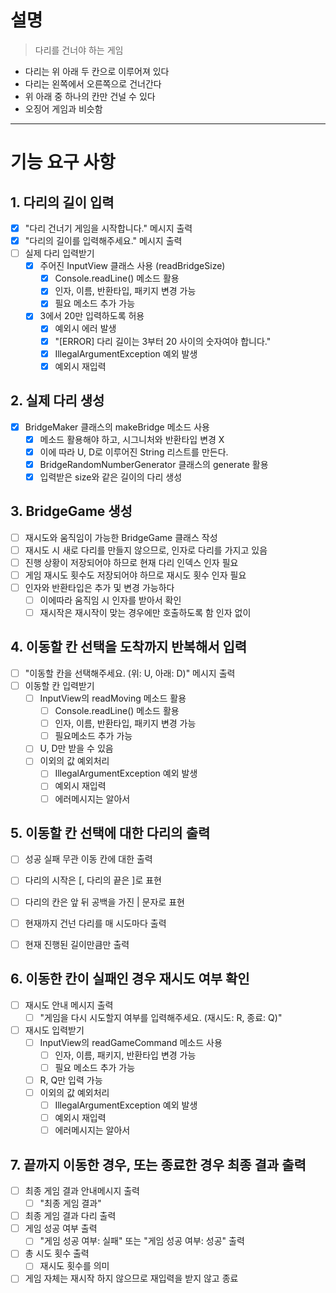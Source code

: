 # 설명
> 다리를 건너야 하는 게임

- 다리는 위 아래 두 칸으로 이루어져 있다
- 다리는 왼쪽에서 오른쪽으로 건너간다
- 위 아래 중 하나의 칸만 건널 수 있다
- 오징어 게임과 비슷함



---
# 기능 요구 사항

## 1. 다리의 길이 입력
- [x] "다리 건너기 게임을 시작합니다." 메시지 출력
- [x] "다리의 길이를 입력해주세요." 메시지 출력
- [ ] 실제 다리 입력받기
  - [x] 주어진 InputView 클래스 사용 (readBridgeSize)
    - [x] Console.readLine() 메소드 활용 
    - [x] 인자, 이름, 반환타입, 패키지 변경 가능
    - [x] 필요 메소드 추가 가능
  - [x] 3에서 20만 입력하도록 허용
    - [x] 예외시 에러 발생
    - [x] "[ERROR] 다리 길이는 3부터 20 사이의 숫자여야 합니다."
    - [x] IllegalArgumentException 예외 발생
    - [x] 예외시 재입력

## 2. 실제 다리 생성
- [x] BridgeMaker 클래스의 makeBridge 메소드 사용
  - [x] 메소드 활용해야 하고, 시그니처와 반환타입 변경 X
  - [x] 이에 따라 U, D로 이루어진 String 리스트를 만든다.
  - [x] BridgeRandomNumberGenerator 클래스의 generate 활용
  - [x] 입력받은 size와 같은 길이의 다리 생성

## 3. BridgeGame 생성
- [ ] 재시도와 움직임이 가능한 BridgeGame 클래스 작성
- [ ] 재시도 시 새로 다리를 만들지 않으므로, 인자로 다리를 가지고 있음
- [ ] 진행 상황이 저장되어야 하므로 현재 다리 인덱스 인자 필요
- [ ] 게임 재시도 횟수도 저장되어야 하므로 재시도 횟수 인자 필요
- [ ] 인자와 반환타입은 추가 및 변경 가능하다
  - [ ] 이에따라 움직임 시 인자를 받아서 확인
  - [ ] 재시작은 재시작이 맞는 경우에만 호출하도록 함 인자 없이

## 4. 이동할 칸 선택을 도착까지 반복해서 입력
- [ ] "이동할 칸을 선택해주세요. (위: U, 아래: D)" 메시지 출력
- [ ] 이동할 칸 입력받기
  - [ ] InputView의 readMoving 메소드 활용
    - [ ] Console.readLine() 메소드 활용
    - [ ] 인자, 이름, 반환타입, 패키지 변경 가능
    - [ ] 필요메소드 추가 가능
  - [ ] U, D만 받을 수 있음
  - [ ] 이외의 값 예외처리
    - [ ] IllegalArgumentException 예외 발생
    - [ ] 예외시 재입력
    - [ ] 에러메시지는 알아서

## 5. 이동할 칸 선택에 대한 다리의 출력
- [ ] 성공 실패 무관 이동 칸에 대한 출력
- [ ] 다리의 시작은 [, 다리의 끝은 ]로 표현
- [ ] 다리의 칸은 앞 뒤 공백을 가진 | 문자로 표현
- [ ] 현재까지 건넌 다리를 매 시도마다 출력
- [ ] 현재 진행된 길이만큼만 출력


## 6. 이동한 칸이 실패인 경우 재시도 여부 확인
- [ ] 재시도 안내 메시지 출력
  - [ ] "게임을 다시 시도할지 여부를 입력해주세요. (재시도: R, 종료: Q)"
- [ ] 재시도 입력받기
  - [ ] InputView의 readGameCommand 메소드 사용
      - [ ] 인자, 이름, 패키지, 반환타입 변경 가능
      - [ ] 필요 메소드 추가 가능
  - [ ] R, Q만 입력 가능
  - [ ] 이외의 값 예외처리
    - [ ] IllegalArgumentException 예외 발생
    - [ ] 예외시 재입력
    - [ ] 에러메시지는 알아서

## 7. 끝까지 이동한 경우, 또는 종료한 경우 최종 결과 출력
- [ ] 최종 게임 결과 안내메시지 출력
  - [ ] "최종 게임 결과"
- [ ] 최종 게임 결과 다리 출력
- [ ] 게임 성공 여부 출력
  - [ ] "게임 성공 여부: 실패" 또는 "게임 성공 여부: 성공" 출력
- [ ] 총 시도 횟수 출력
  - [ ] 재시도 횟수를 의미
- [ ] 게임 자체는 재시작 하지 않으므로 재입력을 받지 않고 종료